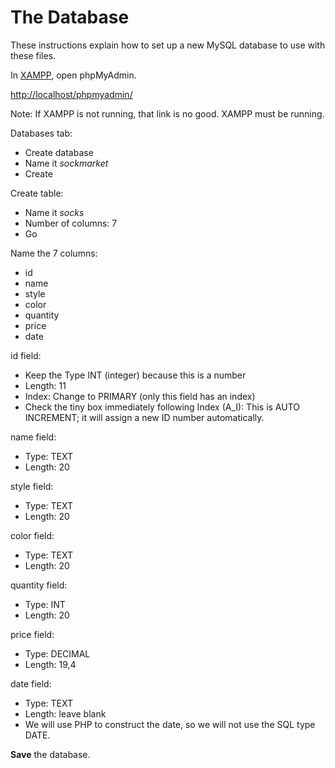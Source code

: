 # The Database

These instructions explain how to set up a new MySQL database to use with these files.

In [XAMPP](https://www.apachefriends.org/index.html), open phpMyAdmin.

[http://localhost/phpmyadmin/](http://localhost/phpmyadmin/)

Note: If XAMPP is not running, that link is no good. XAMPP must be running.

Databases tab:
* Create database
* Name it *sockmarket*
* Create

Create table:
* Name it *socks*
* Number of columns: 7
* Go

Name the 7 columns:
* id
* name
* style
* color
* quantity
* price
* date

id field:
* Keep the Type INT (integer) because this is a number
* Length: 11
* Index: Change to PRIMARY (only this field has an index)
* Check the tiny box immediately following Index (A_I): This is AUTO INCREMENT; it will assign a new ID number automatically.

name field:
* Type: TEXT
* Length: 20

style field:
* Type: TEXT
* Length: 20

color field:
* Type: TEXT
* Length: 20

quantity field:
* Type: INT
* Length: 20

price field:
* Type: DECIMAL
* Length: 19,4

date field:
* Type: TEXT
* Length: leave blank
* We will use PHP to construct the date, so we will not use the SQL type DATE.

**Save** the database.
